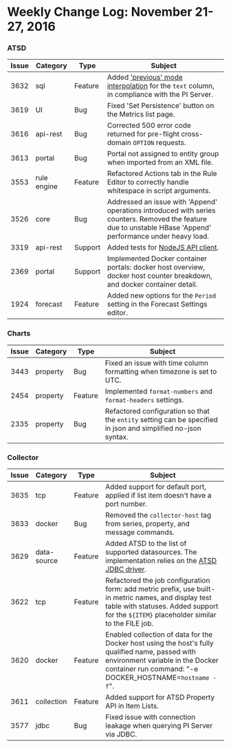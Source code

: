 Weekly Change Log: November 21-27, 2016
=======================================

### ATSD                      

| Issue     | Category        | Type     | Subject                                                                    |
|-----------|-----------------|----------|----------------------------------------------------------------------------|
|  3632     | sql             |  Feature | Added ['previous' mode interpolation](../../api/sql/examples/select-text-value.md#text-value-and-interpolation) for the `text` column, in compliance with the PI Server. |
|  3619     | UI              |  Bug     | Fixed 'Set Persistence' button on the Metrics list page.  |
|  3616     | api-rest        |  Bug     | Corrected 500 error code returned for pre-flight cross-domain `OPTION` requests. |
|  3613     | portal          |  Bug     | Portal not assigned to entity group when imported from an XML file. |
|  3553     | rule engine     |  Feature | Refactored Actions tab in the Rule Editor to correctly handle whitespace in script arguments. |
|  3526     | core            |  Bug     | Addressed an issue with 'Append' operations introduced with series counters. Removed the feature due to unstable HBase 'Append' performance under heavy load. |
|  3319     | api-rest        |  Support | Added tests for [NodeJS API client](https://github.com/axibase/atsd-api-nodejs). |
|  2369     | portal          |  Support | Implemented Docker container portals: docker host overview, docker host counter breakdown, and docker container detail. |
|  1924     | forecast        |  Feature | Added new options for the `Period` setting in the Forecast Settings editor. |

### Charts

|Issue     | Category        | Type      | Subject                                                                    |
|----------|-----------------|---------- |----------------------------------------------------------------------------|
|  3443    | property        |   Bug     | Fixed an issue with time column formatting when timezone is set to UTC. |
|  2454    | property        |   Feature | Implemented `format-numbers` and `format-headers` settings.|
|  2335    | property        |   Bug     | Refactored configuration so that the `entity` setting can be specified in json and simplified no-json syntax. |                                                                                                                                                                                                                   

### Collector

| Issue     | Category        | Type     | Subject                                                                    |
|-----------|-----------------|----------|----------------------------------------------------------------------------|                                                                                                                                                                                                    
|  3635     |tcp              |  Feature | Added support for default port, applied if list item doesn't have a port number. |
|  3633     |docker           |  Bug     | Removed the `collector-host` tag from series, property, and message commands. |
|  3629     |data-source      |  Feature | Added ATSD to the list of supported datasources. The implementation relies on the [ATSD JDBC driver](https://github.com/axibase/atsd-jdbc). |
|  3622     |tcp              |  Feature | Refactored the job configuration form: add metric prefix, use built-in metric names, and display test table with statuses. Added support for the `${ITEM}` placeholder similar to the FILE job. |
|  3620     |docker           |  Feature | Enabled collection of data for the Docker host using the host's fully qualified name, passed with environment variable in the Docker container run command: "-e DOCKER_HOSTNAME=`hostname -f`". |
|  3611     |collection       |  Feature | Added support for ATSD Property API in Item Lists. |
|  3577     |jdbc             |  Bug     | Fixed issue with connection leakage when querying PI Server via JDBC. |

